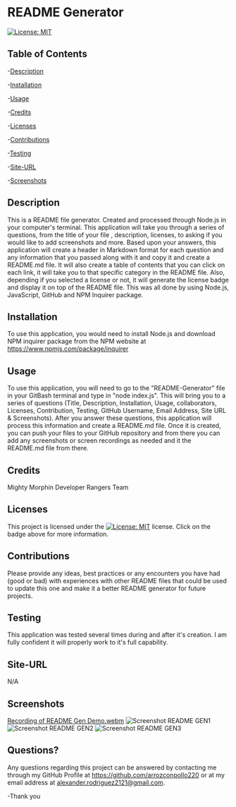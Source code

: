 
  # README Generator
  
 [![License: MIT](https://img.shields.io/badge/License-MIT-yellow.svg)](https://opensource.org/licenses/MIT)
  ## Table of Contents
  
 -[Description](#Description)
  
 -[Installation](#Installation)
  
 -[Usage](#Usage)
  
 -[Credits](#Credits)
  
 -[Licenses](#Licenses)
  
 -[Contributions](#Contributions)
  
 -[Testing](#Testing)
  
 -[Site-URL](#Site-URL)
  
 -[Screenshots](#Screenshots)

  ## Description
  This is a README file generator. Created and processed through Node.js in your computer's terminal. This application will take you through a series of questions, from the title of your file , description, licenses, to asking if you would like to add screenshots and more. Based upon your answers, this application will create a header in Markdown format for each question and any information that you passed along with it and copy it and create a README.md file. It will also create a table of contents that you can click on each link, it will take you to that specific category in the README file. Also, depending if you selected a license or not, it will generate the license badge and display it on top of the README file. This was all done by using Node.js, JavaScript, GitHub and NPM Inquirer package.

  ## Installation
  To use this application, you would need to install Node.js and download NPM inquirer package from the NPM website at https://www.npmjs.com/package/inquirer

  ## Usage
  To use this application, you will need to go to the "README-Generator" file in your GitBash terminal and type in "node index.js". This will bring you to a series of questions (Title, Description, Installation, Usage, collaborators, Licenses, Contribution, Testing, GitHub Username, Email Address, Site URL & Screenshots). After you answer these questions, this application will process this information and create a README.md file. Once it is created, you can push your files to your GitHub repository and from there you can add any screenshots or screen recordings as needed and it the README.md file from there.

  ## Credits
  Mighty Morphin Developer Rangers Team

  ## Licenses
  This project is licensed under the [![License: MIT](https://img.shields.io/badge/License-MIT-yellow.svg)](https://opensource.org/licenses/MIT) license. Click on the badge above for more information.

  ## Contributions
  Please provide any ideas, best practices or any encounters you have had (good or bad) with experiences with other README files that could be used to update this one and make it a better README generator for future projects.

  ## Testing
  This application was tested several times during and after it's creation. I am fully confident it will properly work to it's full capability.

  ## Site-URL
  N/A

  ## Screenshots
  [Recording of README Gen Demo.webm](https://github.com/arrozconpollo220/README-Generator/assets/164965766/23b7fd27-6c93-4582-9f67-569d0fcf67e6)
![Screenshot README GEN1](https://github.com/arrozconpollo220/README-Generator/assets/164965766/c9bd26e0-5c4f-4b51-8399-0ea21340d047)
![Screenshot README GEN2](https://github.com/arrozconpollo220/README-Generator/assets/164965766/74c2c657-565c-4dc2-aac9-2b1bbe588a6b)
![Screenshot README GEN3](https://github.com/arrozconpollo220/README-Generator/assets/164965766/84730ce7-a7e3-4b1d-85f3-eaf643e6049e)


  ## Questions?
  Any questions regarding this project can be answered by contacting me through my GitHub Profile at https://github.com/arrozconpollo220 or at my email address at alexander.rodriguez2121@gmail.com. 

  -Thank you

